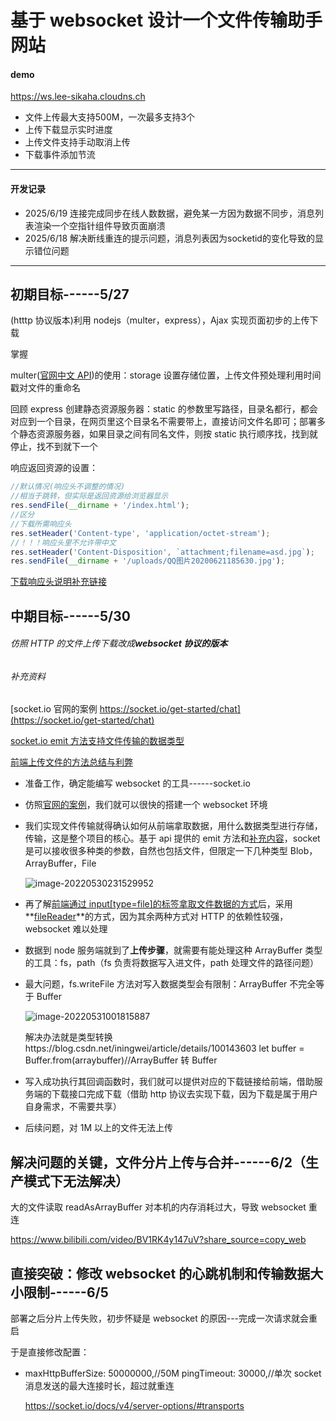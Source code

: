 # 基于 websocket 设计一个文件传输助手网站

#### demo

https://ws.lee-sikaha.cloudns.ch

- 文件上传最大支持500M，一次最多支持3个
- 上传下载显示实时进度
- 上传文件支持手动取消上传
- 下载事件添加节流

---
#### 开发记录

- 2025/6/19 连接完成同步在线人数数据，避免某一方因为数据不同步，消息列表渲染一个空指针组件导致页面崩溃
- 2025/6/18 解决断线重连的提示问题，消息列表因为socketid的变化导致的显示错位问题

---

## 初期目标------5/27

(htttp 协议版本)利用 nodejs（multer，express），Ajax 实现页面初步的上传下载

掌握

multer([官网中文 API](https://github.com/expressjs/multer/blob/master/doc/README-zh-cn.md))的使用：storage 设置存储位置，上传文件预处理利用时间戳对文件的重命名

回顾 express 创建静态资源服务器：static 的参数里写路径，目录名都行，都会对应到一个目录，在网页里这个目录名不需要带上，直接访问文件名即可；部署多个静态资源服务器，如果目录之间有同名文件，则按 static 执行顺序找，找到就停止，找不到就下一个

响应返回资源的设置：

```js
//默认情况(响应头不调整的情况)
//相当于跳转，但实际是返回资源给浏览器显示
res.sendFile(__dirname + '/index.html');
//区分
//下载所需响应头
res.setHeader('Content-type', 'application/octet-stream');
//！！！响应头里不允许带中文
res.setHeader('Content-Disposition', `attachment;filename=asd.jpg`);
res.sendFile(__dirname + '/uploads/QQ图片20200621185630.jpg');
```

[下载响应头说明补充链接](https://cloud.tencent.com/developer/article/1417956#:~:text=http%20%E5%8D%8F%E8%AE%AE%E5%AE%9E%E7%8E%B0%E6%96%87%E4%BB%B6%E4%B8%8B%E8%BD%BD%E6%97%B6%EF%BC%8C%E9%9C%80%E8%A6%81%E5%9C%A8%20%E6%9C%8D%E5%8A%A1%E5%99%A8%20%E8%AE%BE%E7%BD%AE%E5%A5%BD%E7%9B%B8%E5%85%B3%E5%93%8D%E5%BA%94%E5%A4%B4%EF%BC%8C%E5%B9%B6%E4%BD%BF%E7%94%A8%E4%BA%8C%E8%BF%9B%E5%88%B6%E4%BC%A0%E8%BE%93%E6%96%87%E4%BB%B6%E6%95%B0%E6%8D%AE%EF%BC%8C%E8%80%8C%E5%AE%A2%E6%88%B7%E7%AB%AF%EF%BC%88%E6%B5%8F%E8%A7%88%E5%99%A8%EF%BC%89%E4%BC%9A%E6%A0%B9%E6%8D%AE%E5%93%8D%E5%BA%94%E5%A4%B4%E6%8E%A5%E6%94%B6%E6%96%87%E4%BB%B6%E6%95%B0%E6%8D%AE%E3%80%82%20%E5%9C%A8,http%20%E5%93%8D%E5%BA%94%E6%8A%A5%E6%96%87%E4%B8%AD%EF%BC%8C%20Content-type%20%E5%92%8C%20Content-Disposition%20%E6%98%AF%E6%9C%80%E5%85%B3%E9%94%AE%E7%9A%84%E4%B8%A4%E4%B8%AA%E5%93%8D%E5%BA%94%E5%A4%B4%E3%80%82)

## 中期目标------5/30

###### 仿照 HTTP 的文件上传下载改成**websocket 协议的版本**

###### 补充资料

[socket.io 官网的案例 https://socket.io/get-started/chat](https://socket.io/get-started/chat)

[socket.io emit 方法支持文件传输的数据类型](https://socket.io/blog/introducing-socket-io-1-0/#binary-support)

[前端上传文件的方法总结与利弊](https://www.cnblogs.com/soraly/p/8441589.html)

- 准备工作，确定能编写 websocket 的工具------socket.io

- 仿照[官网的案例](https://socket.io/get-started/chat)，我们就可以很快的搭建一个 websocket 环境

- 我们实现文件传输就得确认如何从前端拿取数据，用什么数据类型进行存储，传输，这是整个项目的核心。基于 api 提供的 emit 方法和[补充内容](https://socket.io/blog/introducing-socket-io-1-0/#binary-support)，socket 是可以接收很多种类的参数，自然也包括文件，但限定一下几种类型 Blob，ArrayBuffer，File

  ![image-20220530231529952](C:\Users\98755\AppData\Roaming\Typora\typora-user-images\image-20220530231529952.png)

- 再了解[前端通过 input[type=file]的标签拿取文件数据的方式](https://www.cnblogs.com/soraly/p/8441589.html)后，采用**[fileReader](https://developer.mozilla.org/zh-CN/docs/Web/API/FileReader/FileReader)**的方式，因为其余两种方式对 HTTP 的依赖性较强，websocket 难以处理

- 数据到 node 服务端就到了**上传步骤**，就需要有能处理这种 ArrayBuffer 类型的工具：fs，path（fs 负责将数据写入进文件，path 处理文件的路径问题）

- 最大问题，fs.writeFile 方法对写入数据类型会有限制：ArrayBuffer 不完全等于 Buffer

  ![image-20220531001815887](C:\Users\98755\AppData\Roaming\Typora\typora-user-images\image-20220531001815887.png)

  解决办法就是类型转换https://blog.csdn.net/iningwei/article/details/100143603 let buffer = Buffer.from(arraybuffer)//ArrayBuffer 转 Buffer

- 写入成功执行其回调函数时，我们就可以提供对应的下载链接给前端，借助服务端的下载接口完成下载（借助 http 协议去实现下载，因为下载是属于用户自身需求，不需要共享）

- 后续问题，对 1M 以上的文件无法上传

## 解决问题的关键，文件分片上传与合并------6/2（生产模式下无法解决）

大的文件读取 readAsArrayBuffer 对本机的内存消耗过大，导致 websocket 重连

https://www.bilibili.com/video/BV1RK4y147uV?share_source=copy_web

## 直接突破：修改 websocket 的心跳机制和传输数据大小限制------6/5

部署之后分片上传失败，初步怀疑是 websocket 的原因---完成一次请求就会重启

于是直接修改配置：

- maxHttpBufferSize: 50000000,//50M pingTimeout: 30000,//单次 socket 消息发送的最大连接时长，超过就重连

  https://socket.io/docs/v4/server-options/#transports
